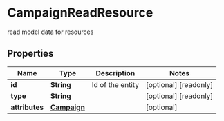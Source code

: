 

# CampaignReadResource

read model data for resources

## Properties

Name | Type | Description | Notes
------------ | ------------- | ------------- | -------------
**id** | **String** | Id of the entity |  [optional] [readonly]
**type** | **String** |  |  [optional] [readonly]
**attributes** | [**Campaign**](Campaign.md) |  |  [optional]



